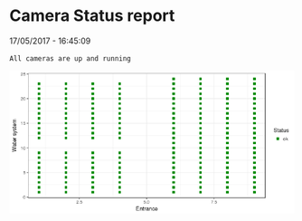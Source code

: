 Camera Status report
================
17/05/2017 - 16:45:09

    All cameras are up and running

![](camreport_files/figure-markdown_github/unnamed-chunk-2-1.png)
